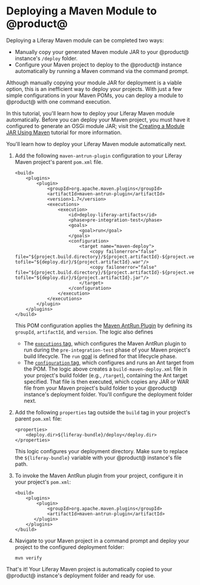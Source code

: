 # Deploying a Maven Module to @product@

Deploying a Liferay Maven module can be completed two ways:

- Manually copy your generated Maven module JAR to your @product@ instance's
  `/deploy` folder.
- Configure your Maven project to deploy to the @product@ instance automatically
  by running a Maven command via the command prompt.

Although manually copying your module JAR for deployment is a viable option,
this is an inefficient way to deploy your projects. With just a few simple
configurations in your Maven POMs, you can deploy a module to @product@ with one
command execution.

In this tutorial, you'll learn how to deploy your Liferay Maven module
automatically. Before you can deploy your Maven project, you must have it
configured to generate an OSGi module JAR; visit the
[Creating a Module JAR Using Maven](/develop/tutorials/-/knowledge_base/7-0/creating-a-module-jar-using-maven)
tutorial for more information.

You'll learn how to deploy your Liferay Maven module automatically next.

1.  Add the following `maven-antrun-plugin` configuration to your Liferay Maven
    project's parent `pom.xml` file.

        <build>
            <plugins>
                <plugin>
                    <groupId>org.apache.maven.plugins</groupId>
                    <artifactId>maven-antrun-plugin</artifactId>
                    <version>1.7</version>
                    <executions>
                        <execution>
                            <id>deploy-liferay-artifacts</id>
                            <phase>pre-integration-test</phase>
                            <goals>
                                <goal>run</goal>
                            </goals>
                            <configuration>
                                <target name="maven-deploy">
                                    <copy failonerror="false" file="${project.build.directory}/${project.artifactId}-${project.version}.war" tofile="${deploy.dir}/${project.artifactId}.war"/>
                                    <copy failonerror="false" file="${project.build.directory}/${project.artifactId}-${project.version}.jar" tofile="${deploy.dir}/${project.artifactId}.jar"/>
                                </target>
                            </configuration>
                        </execution>
                    </executions>
                </plugin>
            </plugins>
        </build>

    This POM configuration applies the
    [Maven AntRun Plugin](http://maven.apache.org/plugins/maven-antrun-plugin/)
    by defining its `groupId`, `artifactId`, and `version`. The logic also
    defines

    - The
      [`executions` tag](https://maven.apache.org/guides/mini/guide-configuring-plugins.html#Using_the_executions_Tag),
      which configures the Maven AntRun plugin to run during the
      `pre-integration-test` phase of your Maven project's build lifecycle. The
      `run`
      [goal](http://maven.apache.org/guides/introduction/introduction-to-the-lifecycle.html#A_Build_Phase_is_Made_Up_of_Plugin_Goals)
      is defined for that lifecycle phase.
    - The
      [`configuration` tag](https://maven.apache.org/pom.html#Plugins), which
      configures and runs an Ant target from the POM. The logic above creates a
      `build-maven-deploy.xml` file in your project's build folder (e.g.,
      `/target`), containing the Ant target specified. That file is then
      executed, which copies any JAR or WAR file from your Maven project's build
      folder to your @product@ instance's deployment folder. You'll configure
      the deployment folder next.

2.  Add the following `properties` tag outside the `build` tag in your project's
    parent `pom.xml` file:

        <properties>
            <deploy.dir>${liferay-bundle}/deploy</deploy.dir>
        </properties>

    This logic configures your deployment directory. Make sure to replace the
    `${liferay-bundle}` variable with your @product@ instance's file path.

3.  To invoke the Maven AntRun plugin from your project, configure it in your
    project's `pom.xml`:

        <build>
            <plugins>
                <plugin>
                    <groupId>org.apache.maven.plugins</groupId>
                    <artifactId>maven-antrun-plugin</artifactId>
               </plugin>
            </plugins>
        </build>

4.  Navigate to your Maven project in a command prompt and deploy your project
    to the configured deployment folder:

        mvn verify

That's it! Your Liferay Maven project is automatically copied to your @product@
instance's deployment folder and ready for use.
